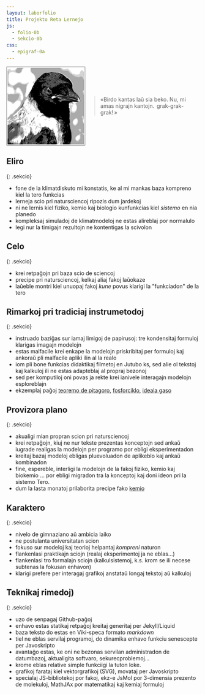 ```yaml
---
layout: laborfolio
title: Projekto Reta Lernejo
js:
  - folio-0b
  - sekcio-0b
css:
  - epigraf-0a
---
```



<style>
  .fronto {
    display: flex; 
    align-items: center;
    margin-bottom: 2em;
  }
</style>

<div class="fronto">
  <img src="/corvus.jpg" alt="Korvo" style="width: 200px; border: 1px solid gray; padding: 2px">
  <blockquote id="epigrafo" class="epigrafo">«Birdo kantas laŭ sia beko. Nu, mi amas nigrajn kantojn. &#x202F;grak-grak-grak!&#x202F;»</blockquote>
</div>

## Eliro
{: .sekcio}

- fone de la klimatdiskuto mi konstatis, ke al mi mankas baza kompreno kiel la tero funkcias
- lerneja scio pri natursciencoj ripozis dum jardekoj
- ni ne lernis kiel fiziko, kemio kaj biologio kunfunkcias kiel *sistemo* en nia planedo
- kompleksaj simuladoj de klimatmodeloj ne estas alireblaj por normalulo
- legi nur la timigajn rezultojn ne kontentigas la scivolon

## Celo
{: .sekcio}

- krei retpaĝojn pri baza scio de sciencoj
- precipe pri natursciencoj, kelkaj aliaj fakoj laŭokaze
- laŭeble montri kiel unuopaj fakoj *kune* povus klarigi la "funkciadon" de la tero

## Rimarkoj pri tradiciaj instrumetodoj
{: .sekcio}
- instruado baziĝas sur iamaj limigoj de papirusoj: tre kondensitaj formuloj klarigas imagajn modelojn
- estas malfacile krei enkape la modelojn priskribitaj per formuloj kaj ankoraŭ pli malfacile apliki ilin al la realo
- iom pli bone funkcias didaktikaj filmetoj en Jutubo ks, sed alie ol tekstoj kaj kalkuloj ili ne estas adapteblaj al propraj bezonoj
- sed per komputiloj oni povas ja rekte krei ianivele interagajn modelojn esploreblajn
- ekzemplaj paĝoj [teoremo de pitagoro](/matematiko/pitagoro),
[fosforciklo](/biogeokemio/fosforciklo),
[ideala gaso](/fiziko/td_ideala_gaso)

## Provizora plano
{: .sekcio}

- akualigi mian propran scion pri natursciencoj
- krei retpaĝojn, kiuj ne nur tekste prezentas konceptojn sed ankaŭ iugrade realigas la modelojn per programo por ebligi eksperimentadon 
- kreitaj bazaj modeloj ebligas pluevoluadon de aplikeblo kaj ankaŭ kombinadon
- fine, espereble, interligi la modelojn de la fakoj fiziko, kemio kaj biokemio ... por ebligi migradon tra la konceptoj kaj doni ideon pri la sistemo Tero.
- dum la lasta monatoj prilaborita precipe fako [kemio](/kemio)

## Karaktero
{: .sekcio}

- nivelo de gimnaziano aŭ ambicia laiko
- ne postulanta universitatan scion
- fokuso sur modeloj kaj teorioj helpantaj *kompreni* naturon
- flankenlasi praktikajn sciojn (realaj eksperimentoj ja ne eblas...)
- flankenlasi tro formalajn sciojn (kalkulsistemoj, k.s. krom se ili necese subtenas la fokusan enhavon)
- klarigi prefere per interagaj grafikoj anstataŭ longaj tekstoj aŭ kalkuloj

<!--
## Serĉo pri 'ideala' aranĝo
- por *verkado*, aranĝo de interdependaj konceptoj kaj kompleteco... estas konvena la lernolibra aranĝo en fakoj kaj ĉapitroj
- sed *lernado* ideale similu vojaĝon tra pejzaĝo direktatan de scivolemo
- ekz-e estus bone elmontri la interkonekton de ĥemia ligo - bazaj elementoj de vivaĵoj - nutraĵocikloj
- nur tiel oni povas ricevi birdperspektivan komprenon kiel la sistemo Tero funkcias 
- ...kaj kial ĝi estas tia, kia ni konas ĝin: atmosfero ktp. kreita el fizikaj, ĥemiaj kaj biologiaj procezoj ktp
-->

## Teknikaj rimedoj)
{: .sekcio}

- uzo de senpagaj Github-paĝoj
- enhavo estas statikaj retpaĝoj kreitaj generitaj per Jekyll/Liquid
- baza teksto do estas en Viki-speca formato *markdown*
- tiel ne eblas servilaj programoj, do dinamika enhavo funkciu senescepte per Javoskripto
- avantaĝo estas, ke oni ne bezonas servilan administradon de datumbazoj, aktualigita softvaro, sekurecproblemoj... 
- krome eblas relative simple funkciigi la tuton loke.
- grafikoj farataj kiel vektorgrafikoj (SVG), movataj per Javoskripto
- specialaj JS-bibliotekoj por fakoj, ekz-e JsMol por 3-dimensia prezento de molekuloj, MathJAx por matematikaj kaj kemiaj formuloj
<!--
- ideale antaŭpreparitaj JS-bibliotekoj reduktu la kodon en la enhavpaĝoj al alnotoj `{: ...}` kaj malmultaj kompreneblaj kodlinioj
-->